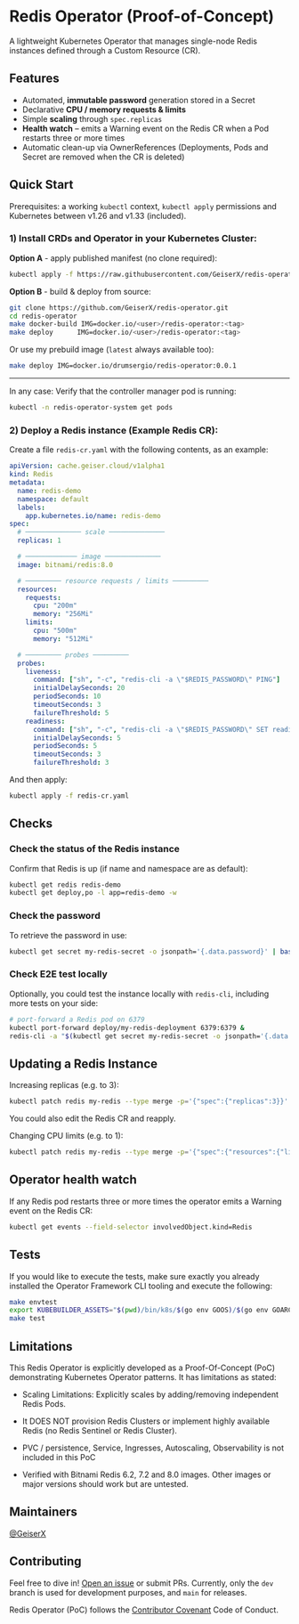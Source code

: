 # Redis Operator (Proof-of-Concept)

A lightweight Kubernetes Operator that manages single-node Redis instances defined through a Custom Resource (CR).

Features
---------
* Automated, **immutable password** generation stored in a Secret
* Declarative **CPU / memory requests & limits**
* Simple **scaling** through `spec.replicas`
* **Health watch** – emits a Warning event on the Redis CR when a Pod restarts
  three or more times
* Automatic clean-up via OwnerReferences (Deployments, Pods and Secret are
  removed when the CR is deleted)

## Quick Start

Prerequisites: a working `kubectl` context, `kubectl apply` permissions and Kubernetes between v1.26 and v1.33 (included).

### 1) Install CRDs and Operator in your Kubernetes Cluster:

**Option A** - apply published manifest (no clone required):
```bash
kubectl apply -f https://raw.githubusercontent.com/GeiserX/redis-operator/config/deploy-redis-operator.yaml
```

**Option B** - build & deploy from source:
```bash
git clone https://github.com/GeiserX/redis-operator.git
cd redis-operator
make docker-build IMG=docker.io/<user>/redis-operator:<tag>
make deploy      IMG=docker.io/<user>/redis-operator:<tag>
```

Or use my prebuild image (`latest` always available too):
```bash
make deploy IMG=docker.io/drumsergio/redis-operator:0.0.1
```

---
In any case: Verify that the controller manager pod is running:
```bash
kubectl -n redis-operator-system get pods
```

### 2) Deploy a Redis instance (Example Redis CR):

Create a file `redis-cr.yaml` with the following contents, as an example:

```yaml
apiVersion: cache.geiser.cloud/v1alpha1
kind: Redis
metadata:
  name: redis-demo
  namespace: default
  labels:
    app.kubernetes.io/name: redis-demo
spec:
  # ────────────── scale ──────────────
  replicas: 1

  # ───────────── image ──────────────
  image: bitnami/redis:8.0

  # ───────── resource requests / limits ─────────
  resources:
    requests:
      cpu: "200m"
      memory: "256Mi"
    limits:
      cpu: "500m"
      memory: "512Mi"

  # ───────── probes ─────────
  probes:
    liveness:
      command: ["sh", "-c", "redis-cli -a \"$REDIS_PASSWORD\" PING"]
      initialDelaySeconds: 20
      periodSeconds: 10
      timeoutSeconds: 3
      failureThreshold: 5
    readiness:
      command: ["sh", "-c", "redis-cli -a \"$REDIS_PASSWORD\" SET readiness_probe OK"]
      initialDelaySeconds: 5
      periodSeconds: 5
      timeoutSeconds: 3
      failureThreshold: 3
```

And then apply:
```bash
kubectl apply -f redis-cr.yaml
```

## Checks

### Check the status of the Redis instance

Confirm that Redis is up (if name and namespace are as default):

```bash
kubectl get redis redis-demo
kubectl get deploy,po -l app=redis-demo -w 
```

### Check the password
To retrieve the password in use:

```bash
kubectl get secret my-redis-secret -o jsonpath='{.data.password}' | base64 --decode
```

### Check E2E test locally
Optionally, you could test the instance locally with `redis-cli`, including more tests on your side:
```bash
# port-forward a Redis pod on 6379
kubectl port-forward deploy/my-redis-deployment 6379:6379 &
redis-cli -a "$(kubectl get secret my-redis-secret -o jsonpath='{.data.password}' | base64 --decode)" PING
```

## Updating a Redis Instance

Increasing replicas (e.g. to 3):

```bash
kubectl patch redis my-redis --type merge -p='{"spec":{"replicas":3}}'
```
You could also edit the Redis CR and reapply.

Changing CPU limits (e.g. to 1):

```bash
kubectl patch redis my-redis --type merge -p='{"spec":{"resources":{"limits":{"cpu":"1"}}}}'
```

## Operator health watch

If any Redis pod restarts three or more times the operator emits a Warning event on the Redis CR:

```bash
kubectl get events --field-selector involvedObject.kind=Redis
```

## Tests

If you would like to execute the tests, make sure exactly you already installed the Operator Framework CLI tooling and execute the following:
```bash
make envtest
export KUBEBUILDER_ASSETS="$(pwd)/bin/k8s/$(go env GOOS)/$(go env GOARCH)"
make test
```

## Limitations

This Redis Operator is explicitly developed as a Proof-Of-Concept (PoC) demonstrating Kubernetes Operator patterns. It has limitations as stated:

- Scaling Limitations: Explicitly scales by adding/removing independent Redis Pods.

- It DOES NOT provision Redis Clusters or implement highly available Redis (no Redis Sentinel or Redis Cluster).

- PVC / persistence, Service, Ingresses, Autoscaling, Observability is not included in this PoC

- Verified with Bitnami Redis 6.2, 7.2 and 8.0 images. Other images or major versions should work but are untested.

## Maintainers

[@GeiserX](https://github.com/GeiserX)

## Contributing

Feel free to dive in! [Open an issue](https://github.com/GeiserX/genieacs-docker/issues/new) or submit PRs. Currently, only the `dev` branch is used for development purposes, and `main` for releases.

Redis Operator (PoC) follows the [Contributor Covenant](http://contributor-covenant.org/version/2/1/) Code of Conduct.
